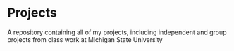 # Projects
A repository containing all of my projects, including independent and group projects from class work at Michigan State University
